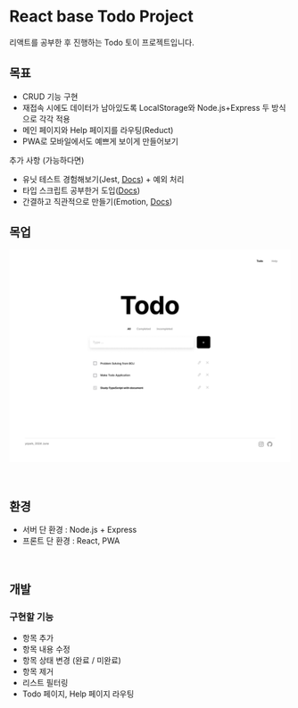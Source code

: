 # React base Todo Project

리액트를 공부한 후 진행하는 Todo 토이 프로젝트입니다.

## 목표

- CRUD 기능 구현
- 재접속 시에도 데이터가 남아있도록 LocalStorage와 Node.js+Express 두 방식으로 각각 적용
- 메인 페이지와 Help 페이지를 라우팅(Reduct)
- PWA로 모바일에서도 예쁘게 보이게 만들어보기

추가 사항 (가능하다면)
- 유닛 테스트 경험해보기(Jest, [Docs](https://jestjs.io)) + 예외 처리
- 타입 스크립트 공부한거 도입([Docs](https://typescript-kr.github.io/))
- 간결하고 직관적으로 만들기(Emotion, [Docs](https://emotion.sh/docs/introduction))

## 목업
![mockup](readme_image/Todo-2.png)

<br/>

## 환경

- 서버 단 환경 : Node.js + Express
- 프론트 단 환경 : React, PWA

<br/>

## 개발

### 구현할 기능

- 항목 추가
- 항목 내용 수정
- 항목 상태 변경 (완료 / 미완료)
- 항목 제거
- 리스트 필터링
- Todo 페이지, Help 페이지 라우팅

